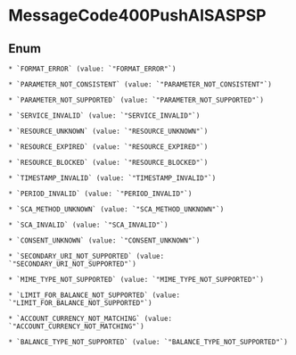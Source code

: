 
# MessageCode400PushAISASPSP

## Enum


    * `FORMAT_ERROR` (value: `"FORMAT_ERROR"`)

    * `PARAMETER_NOT_CONSISTENT` (value: `"PARAMETER_NOT_CONSISTENT"`)

    * `PARAMETER_NOT_SUPPORTED` (value: `"PARAMETER_NOT_SUPPORTED"`)

    * `SERVICE_INVALID` (value: `"SERVICE_INVALID"`)

    * `RESOURCE_UNKNOWN` (value: `"RESOURCE_UNKNOWN"`)

    * `RESOURCE_EXPIRED` (value: `"RESOURCE_EXPIRED"`)

    * `RESOURCE_BLOCKED` (value: `"RESOURCE_BLOCKED"`)

    * `TIMESTAMP_INVALID` (value: `"TIMESTAMP_INVALID"`)

    * `PERIOD_INVALID` (value: `"PERIOD_INVALID"`)

    * `SCA_METHOD_UNKNOWN` (value: `"SCA_METHOD_UNKNOWN"`)

    * `SCA_INVALID` (value: `"SCA_INVALID"`)

    * `CONSENT_UNKNOWN` (value: `"CONSENT_UNKNOWN"`)

    * `SECONDARY_URI_NOT_SUPPORTED` (value: `"SECONDARY_URI_NOT_SUPPORTED"`)

    * `MIME_TYPE_NOT_SUPPORTED` (value: `"MIME_TYPE_NOT_SUPPORTED"`)

    * `LIMIT_FOR_BALANCE_NOT_SUPPORTED` (value: `"LIMIT_FOR_BALANCE_NOT_SUPPORTED"`)

    * `ACCOUNT_CURRENCY_NOT_MATCHING` (value: `"ACCOUNT_CURRENCY_NOT_MATCHING"`)

    * `BALANCE_TYPE_NOT_SUPPORTED` (value: `"BALANCE_TYPE_NOT_SUPPORTED"`)



